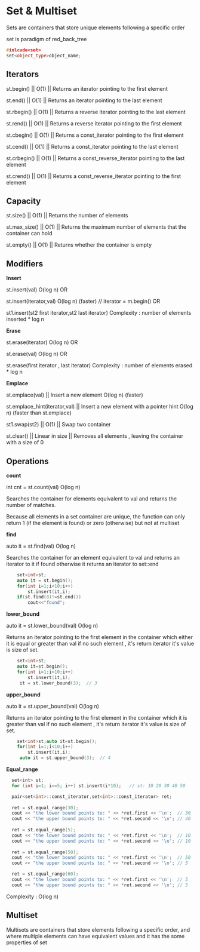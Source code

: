 # Set & Multiset

Sets are containers that store unique elements following a specific order

set is paradigm of red_back_tree
```cpp
#inlcude<set>
set<object_type>object_name;
```
## Iterators 

st.begin()    || O(1) || Returns an iterator pointing to the first element 

st.end()      || O(1) || Returns an iterator pointing to the last element 

st.rbegin()   || O(1) || Returns a reverse iterator pointing to the last element 

st.rend()     || O(1) || Returns a reverse iterator pointing to the first element 

st.cbegin()   || O(1) || Returns a const_iterator pointing to the first element 

st.cend()     || O(1) || Returns a const_iterator pointing to the last element 

st.crbegin()  || O(1) || Returns a const_reverse_iterator pointing to the last element 

st.crend()    || O(1) || Returns a const_reverse_iterator pointing to the first element 

## Capacity 

st.size()     || O(1) || Returns the number of elements 

st.max_size() || O(1) || Returns the maximum number of elements that the container can hold

st.empty()    || O(1) || Returns whether the container is empty 

## Modifiers 

**Insert**

st.insert(val) O(log n)   OR 

st.insert(iterator,val) O(log n) (faster) // iterator = m.begin()   OR 

st1.insert(st2 first iterator,st2 last iterator) Complexity : number of elements inserted * log n

**Erase**

st.erase(iterator) O(log n) OR 

st.erase(val) O(log n) OR 

st.erase(first iterator , last iterator) Complexity : number of elements erased * log n

**Emplace**

st.emplace(val) || Insert a new element O(log n)   (faster)

st.emplace_hint(iterator,val) || Insert a new element with a pointer hint O(log n) (faster than st.emplace)
 
 
st1.swap(st2)  || O(1) || Swap two container

st.clear()  || Linear in size || Removes all elements , leaving the container with a size of 0

## Operations 

**count**

int cnt = st.count(val)  O(log n)

Searches the container for elements equivalent to val and returns the number of matches.

Because all elements in a set container are unique, the function can only return 1 (if the element is found) or zero (otherwise)
but not at multiset

**find**

auto it = st.find(val)  O(log n)

Searches the container for an element equivalent to val and returns an iterator to it if found
otherwise it returns an iterator to set::end
```cpp
    set<int>st;
    auto it = st.begin();
    for(int i=1;i<10;i++)
        st.insert(it,i);
    if(st.find(8)!=st.end())
        cout<<"found";
```

**lower_bound** 

auto it = st.lower_bound(val) O(log n)

Returns an iterator pointing to the first element in the container which either it is equal or greater than val
if no such element , it's return iterator it's value is size of set.

```cpp
    set<int>st;
    auto it=st.begin();
    for(int i=1;i<10;i++)
        st.insert(it,i);
     it = st.lower_bound(3);  // 3
```

**upper_bound**

auto it = st.upper_bound(val) O(log n)

Returns an iterator pointing to the first element in the container which it is greater than val
if no such element , it's return iterator it's value is size of set.

```cpp
    set<int>st;auto it=st.begin();
    for(int i=1;i<10;i++)
        st.insert(it,i);
     auto it = st.upper_bound(3);  // 4
```
**Equal_range**
```cpp
  set<int> st;
  for (int i=1; i<=5; i++) st.insert(i*10);   // st: 10 20 30 40 50

  pair<set<int>::const_iterator,set<int>::const_iterator> ret;
  
  ret = st.equal_range(30);
  cout << "the lower bound points to: " << *ret.first << '\n';  // 30
  cout << "the upper bound points to: " << *ret.second << '\n'; // 40
  
  ret = st.equal_range(5);
  cout << "the lower bound points to: " << *ret.first << '\n';  // 10
  cout << "the upper bound points to: " << *ret.second << '\n'; // 10
  
  ret = st.equal_range(50);
  cout << "the lower bound points to: " << *ret.first << '\n';  // 50
  cout << "the upper bound points to: " << *ret.second << '\n'; // 5

  ret = st.equal_range(60);
  cout << "the lower bound points to: " << *ret.first << '\n';  // 5
  cout << "the upper bound points to: " << *ret.second << '\n'; // 5
```
Complexity : O(log n)

## Multiset 

Multisets are containers that store elements following a specific order, and where multiple elements can have equivalent values
and it has the some properties of set
